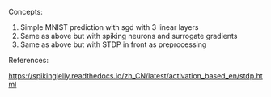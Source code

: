 Concepts:
1. Simple MNIST prediction with sgd with 3 linear layers
2. Same as above but with spiking neurons and surrogate gradients
3. Same as above but with STDP in front as preprocessing

References:

https://spikingjelly.readthedocs.io/zh_CN/latest/activation_based_en/stdp.html